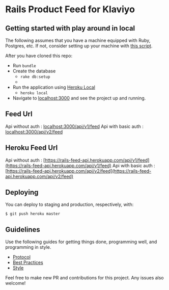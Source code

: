 # Rails Product Feed for Klaviyo

## Getting started with play around in local

The following assumes that you have a machine equipped with Ruby, Postgres, etc. If not, consider setting up
your machine with [this script](https://github.com/thoughtbot/laptop).

After you have cloned this repo:

* Run `bundle`
* Create the database
  * `rake db:setup`
  * 
* Run the application using [Heroku Local]
  * `heroku local`
* Navigate to [localhost:3000](http://localhost:3000) and see the project up and running.

[Heroku Local]: https://devcenter.heroku.com/articles/heroku-local

## Feed Url

Api without auth : [localhost:3000/api/v1/feed](http://localhost:3000/api/v1/feed)
Api with basic auth : [localhost:3000/api/v2/feed](http://localhost:3000/api/v2/feed)

## Heroku Feed Url

Api without auth : [https://rails-feed-api.herokuapp.com/api/v1/feed](https://rails-feed-api.herokuapp.com/api/v1/feed)
Api with basic auth : [https://rails-feed-api.herokuapp.com/api/v2/feed](https://rails-feed-api.herokuapp.com/api/v2/feed)

## Deploying

You can deploy to staging and production, respectively, with:

    $ git push heroku master

## Guidelines

Use the following guides for getting things done, programming well, and
programming in style.

* [Protocol](http://github.com/thoughtbot/guides/blob/master/protocol)
* [Best Practices](http://github.com/thoughtbot/guides/blob/master/best-practices)
* [Style](http://github.com/thoughtbot/guides/blob/master/style)

Feel free to make new PR and contributions for this project. 
Any issues also welcome!
